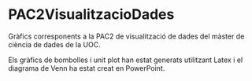# PAC2VisualitzacioDades
Gràfics corresponents a la PAC2 de visualització de dades del màster de ciència de dades de la UOC.

Els gràfics de bombolles i unit plot han estat generats utilitzant Latex i el diagrama de Venn ha estat creat en PowerPoint. 
